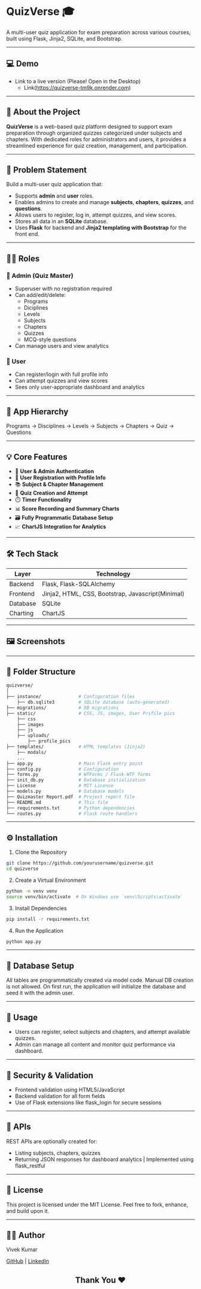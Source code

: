 # QuizVerse 🎓
A multi-user quiz application for exam preparation across various courses, built using Flask, Jinja2, SQLite, and Bootstrap.

---

## 💻 Demo

- Link to a live version (Please! Open in the Desktop)
  - Link(https://quizverse-tm9k.onrender.com)

---

## 🚀 About the Project

**QuizVerse** is a web-based quiz platform designed to support exam preparation through organized quizzes categorized under subjects and chapters. With dedicated roles for administrators and users, it provides a streamlined experience for quiz creation, management, and participation.

---

## 📌 Problem Statement

Build a multi-user quiz application that:
- Supports **admin** and **user** roles.
- Enables admins to create and manage **subjects**, **chapters**, **quizzes**, and **questions**.
- Allows users to register, log in, attempt quizzes, and view scores.
- Stores all data in an **SQLite** database.
- Uses **Flask** for backend and **Jinja2 templating with Bootstrap** for the front end.

---

## 🧑‍💼 Roles

### 👑 Admin (Quiz Master)
- Superuser with no registration required
- Can add/edit/delete:
  - Programs
  - Diciplines
  - Levels
  - Subjects
  - Chapters
  - Quizzes
  - MCQ-style questions
- Can manage users and view analytics

### 👤 User
- Can register/login with full profile info
- Can attempt quizzes and view scores
- Sees only user-appropriate dashboard and analytics

---

## 🧱 App Hierarchy

Programs → Disciplines → Levels → Subjects → Chapters → Quiz → Questions

---

## 💡 Core Features

- 🔐 **User & Admin Authentication**
- 🧾 **User Registration with Profile Info**
- 📚 **Subject & Chapter Management**
- 🧠 **Quiz Creation and Attempt**
- ⏱️ **Timer Functionality**
- 📊 **Score Recording and Summary Charts**
- 🗃️ **Fully Programmatic Database Setup**
- 📈 **ChartJS Integration for Analytics**

---

## 🛠️ Tech Stack

| Layer        | Technology                 |
|--------------|-----------------------------|
| Backend      | Flask, Flask-SQLAlchemy                       |
| Frontend     | Jinja2, HTML, CSS, Bootstrap, Javascript(Minimal) |
| Database     | SQLite                      |
| Charting     | ChartJS         |

---

## 🖼️ Screenshots

---

## 📁 Folder Structure

```bash
quizverse/
│
├── instance/              # Configuration files
    ├── db.sqlite3         # SQLite database (auto-generated)
├── migrations/            # DB migrations
├── static/                # CSS, JS, images, User Prifile pics
    ├── css
    ├── images
    ├── js
    ├── uploads/
        ├── profile_pics   
├── templates/             # HTML templates (Jinja2)
    ├── modals/
    ...
├── app.py                 # Main Flask entry point
├── config.py              # Configuration
├── forms.py               # WTForms / Flask-WTF forms
├── init_db.py             # Database initialization
├── License                # MIT License
├── models.py              # Database models
├── Quizmaster Report.pdf  # Project report file
├── README.md              # This file
├── requirements.txt       # Python dependencies
└── routes.py              # Flask route handlers
```
---

## ⚙️ Installation

1. Clone the Repository
```bash
git clone https://github.com/yourusername/quizverse.git
cd quizverse
```
2. Create a Virtual Environment
```bash
python -m venv venv
source venv/bin/activate  # On Windows use `venv\Scripts\activate`
```
3. Install Dependencies
```bash
pip install -r requirements.txt
```
4. Run the Application
```bash
python app.py
```
---

## 🔧 Database Setup

All tables are programmatically created via model code. Manual DB creation is not allowed.
On first run, the application will initialize the database and seed it with the admin user.

---

## 📲 Usage

- Users can register, select subjects and chapters, and attempt available quizzes.
- Admin can manage all content and monitor quiz performance via dashboard.

---

## 🔐 Security & Validation

- Frontend validation using HTML5/JavaScript
- Backend validation for all form fields
- Use of Flask extensions like flask_login for secure sessions

---

## 🔗 APIs

REST APIs are optionally created for:
- Listing subjects, chapters, quizzes
- Returning JSON responses for dashboard analytics
| Implemented using flask_restful
---

## 📜 License
This project is licensed under the MIT License.
Feel free to fork, enhance, and build upon it.

---

## 👨‍💻 Author

Vivek Kumar

[GitHub](https://github.com/IITM-VK/) | [LinkedIn](https://www.linkedin.com/in/vivek-kumar-4b5a20231/)


##  <p align='center'> Thank You ❤️ </p>

